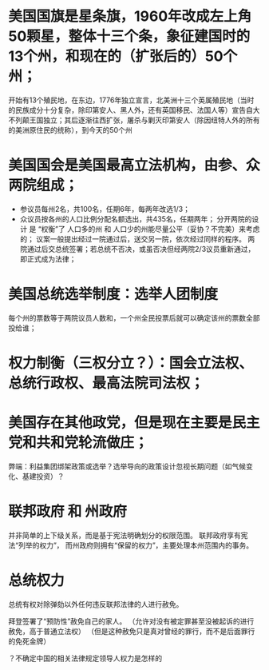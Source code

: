# 美国国旗是星条旗，1960年改成左上角50颗星，整体十三个条，象征建国时的13个州，和现在的（扩张后的）50个州；
开始有13个殖民地，在东边，1776年独立宣言，北美洲十三个英属殖民地（当时的民族成分十分复杂，除印第安人、黑人外，还有英国移民、法国人等）宣告自大不列颠王国独立；其后逐渐往西扩张，屠杀与剿灭印第安人（除因纽特人外的所有的美洲原住民的统称），到今天的50个州

# 美国国会是美国最高立法机构，由参、众两院组成；
- 参议员每州2名，共100名，任期6年，每两年改选1/3；
- 众议员按各州的人口比例分配名额选出，共435名，任期两年；
分开两院的设计 是 “权衡”了 人口多的州 和 人口少的州能尽量公平（妥协？不完美）来考虑的；
议案一般提出经过一院通过后，送交另一院，依次经过同样的程序。
两院通过后交总统签署；若总统不否决，或虽否决但经两院2/3议员重新通过，即正式成为法律；

# 美国总统选举制度：选举人团制度
每个州的票数等于两院议员人数和，一个州全民投票后就可以确定该州的票数全部投给谁；

# 权力制衡（三权分立？）：国会立法权、总统行政权、最高法院司法权；

# 美国存在其他政党，但是现在主要是民主党和共和党轮流做庄；
弊端：利益集团绑架政策或选举？选举导向的政策设计忽视长期问题（如气候变化、基建投资）？

# 联邦政府 和 州政府
并非简单的上下级关系，而是基于宪法明确划分的权限范围。
联邦政府享有宪法“列举的权力”，
而州政府则拥有“保留的权力”，主要处理本州范围内的事务。

# 总统权力
总统有权对除弹劾以外任何违反联邦法律的人进行赦免。

拜登签署了“预防性”赦免自己的家人。
（允许对没有被定罪甚至没被起诉的进行赦免，高于普通立法权）
（但是这种赦免只是真对曾经的罪行，而不是后面罪行的免死金牌）

？不确定中国的相关法律规定领导人权力是怎样的